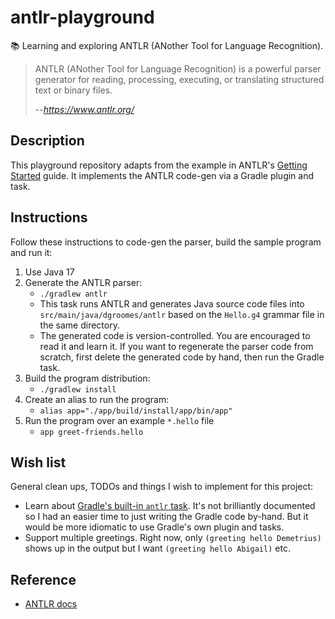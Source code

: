 # antlr-playground

📚 Learning and exploring ANTLR (ANother Tool for Language Recognition).

> ANTLR (ANother Tool for Language Recognition) is a powerful parser generator for reading, processing, executing, or
> translating structured text or binary files.
> 
> --<cite>https://www.antlr.org/</antlr>

## Description

This playground repository adapts from the example in ANTLR's [Getting Started](https://github.com/antlr/antlr4/blob/master/doc/getting-started.md)
guide. It implements the ANTLR code-gen via a Gradle plugin and task. 

## Instructions

Follow these instructions to code-gen the parser, build the sample program and run it:

1. Use Java 17
2. Generate the ANTLR parser:
   * `./gradlew antlr`
   * This task runs ANTLR and generates Java source code files into `src/main/java/dgroomes/antlr` based on the `Hello.g4`
     grammar file in the same directory.
   * The generated code is version-controlled. You are encouraged to read it and learn it. If you want to regenerate
     the parser code from scratch, first delete the generated code by hand, then run the Gradle task.
3. Build the program distribution:
   * `./gradlew install`
4. Create an alias to run the program:
   * `alias app="./app/build/install/app/bin/app"`
5. Run the program over an example `*.hello` file
   * `app greet-friends.hello`

## Wish list

General clean ups, TODOs and things I wish to implement for this project:

* Learn about [Gradle's built-in `antlr` task](https://docs.gradle.org/current/userguide/antlr_plugin.html). It's not
  brilliantly documented so I had an easier time to just writing the Gradle code by-hand. But it would be more idiomatic
  to use Gradle's own plugin and tasks.
* Support multiple greetings. Right now, only `(greeting hello Demetrius)` shows up in the output but I want `(greeting hello Abigail)`
  etc.

## Reference

* [ANTLR docs](https://www.antlr.org/)
